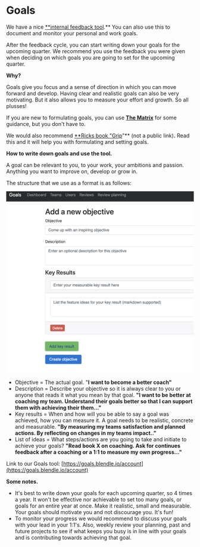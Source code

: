 # Goals

We have a nice [**internal feedback tool](https://goals.blendle.io/account).** You can also use this to document and monitor your personal and work goals.

After the feedback cycle, you can start writing down your goals for the upcoming quarter. We recommend you use the feedback you were given when deciding on which goals you are going to set for the upcoming quarter.

**Why?**

Goals give you focus and a sense of direction in which you can move forward and develop. Having clear and realistic goals can also be very motivating. But it also allows you to measure your effort and growth. So all plusses! 

If you are new to formulating goals, you can use [**The Matrix**](https://docs.google.com/spreadsheets/d/1HO4cEH0dguBywUzjT3FMUSGiJbgGjOQDdaILl0BaJME/edit#gid=674352312) for some guidance, but you don't have to.

We would also recommend [**Ricks book "Grip](https://drive.google.com/drive/my-drive)"** (not a public link)**.** Read this and it will help you with formulating and setting goals.

**How to write down goals and use the tool.**

A goal can be relevant to you, to your work, your ambitions and passion. Anything you want to improve on, develop or grow in.

The structure that we use as a format is as follows:

![Goals%2071cd8094e89a468987cf3c308c17e81f/Schermafbeelding_2019-03-06_om_13.33.57.png](Goals%2071cd8094e89a468987cf3c308c17e81f/Schermafbeelding_2019-03-06_om_13.33.57.png)

- Objective = The actual goal. "**I want to become a better coach"**
- Description = Describe your objective so it is always clear to you or anyone that reads it what you mean by that goal. **"I want to be better at coaching my team. Understand their goals better so that I can support them with achieving their them..."**
- Key results = When and how will you be able to say a goal was achieved, how you can measure it. A goal needs to be realistic, concrete and measurable. **"By measuring my teams satisfaction and planned actions. By reflecting on changes in my teams impact.."**
- List of ideas = What steps/actions are you going to take and initiate to achieve your goals? **"Read book X on coaching. Ask for continues feedback after a coaching or a 1:1 to measure my own progress..."**

Link to our Goals tool: [https://goals.blendle.io/account](https://goals.blendle.io/account)

**Some notes.**

- It's best to write down your goals for each upcoming quarter, so 4 times a year. It won't be effective nor achievable to set too many goals, or goals for an entire year at once. Make it realistic, small and measurable. Your goals should motivate you and not discourage you. It's fun!
- To monitor your progress we would recommend to discuss your goals with your lead in your 1:1's. Also, weekly review your planning, past and future projects to see if what keeps you busy is in line with your goals and is contributing towards achieving that goal.
